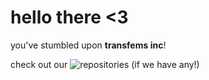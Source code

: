 # hello there <3

you've stumbled upon **transfems inc**!

check out our ![repositories](https://github.com/transfems) (if we have any!)
